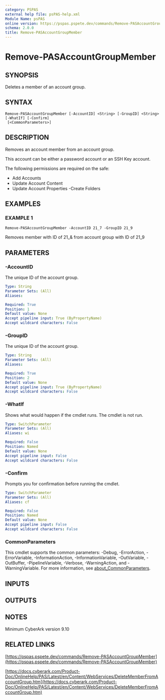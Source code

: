 ```yaml
---
category: PSPAS
external help file: psPAS-help.xml
Module Name: psPAS
online version: https://pspas.pspete.dev/commands/Remove-PASAccountGroupMember
schema: 2.0.0
title: Remove-PASAccountGroupMember
---
```


# Remove-PASAccountGroupMember

## SYNOPSIS
Deletes a member of an account group.

## SYNTAX

```
Remove-PASAccountGroupMember [-AccountID] <String> [-GroupID] <String> [-WhatIf] [-Confirm]
 [<CommonParameters>]
```

## DESCRIPTION
Removes an account member from an account group.

This account can be either a password account or an SSH Key account.

The following permissions are required on the safe:
 - Add Accounts
 - Update Account Content
 - Update Account Properties
  -Create Folders

## EXAMPLES

### EXAMPLE 1
```
Remove-PASAccountGroupMember -AccountID 21_7 -GroupID 21_9
```

Removes member with ID of 21_& from account group with ID of 21_9

## PARAMETERS

### -AccountID
The unique ID of the account group.

```yaml
Type: String
Parameter Sets: (All)
Aliases:

Required: True
Position: 1
Default value: None
Accept pipeline input: True (ByPropertyName)
Accept wildcard characters: False
```

### -GroupID
The unique ID of the account group.

```yaml
Type: String
Parameter Sets: (All)
Aliases:

Required: True
Position: 2
Default value: None
Accept pipeline input: True (ByPropertyName)
Accept wildcard characters: False
```

### -WhatIf
Shows what would happen if the cmdlet runs.
The cmdlet is not run.

```yaml
Type: SwitchParameter
Parameter Sets: (All)
Aliases: wi

Required: False
Position: Named
Default value: None
Accept pipeline input: False
Accept wildcard characters: False
```

### -Confirm
Prompts you for confirmation before running the cmdlet.

```yaml
Type: SwitchParameter
Parameter Sets: (All)
Aliases: cf

Required: False
Position: Named
Default value: None
Accept pipeline input: False
Accept wildcard characters: False
```

### CommonParameters
This cmdlet supports the common parameters: -Debug, -ErrorAction, -ErrorVariable, -InformationAction, -InformationVariable, -OutVariable, -OutBuffer, -PipelineVariable, -Verbose, -WarningAction, and -WarningVariable. For more information, see [about_CommonParameters](http://go.microsoft.com/fwlink/?LinkID=113216).

## INPUTS

## OUTPUTS

## NOTES
Minimum CyberArk version 9.10

## RELATED LINKS

[https://pspas.pspete.dev/commands/Remove-PASAccountGroupMember](https://pspas.pspete.dev/commands/Remove-PASAccountGroupMember)

[https://docs.cyberark.com/Product-Doc/OnlineHelp/PAS/Latest/en/Content/WebServices/DeleteMemberFromAccountGroup.htm](https://docs.cyberark.com/Product-Doc/OnlineHelp/PAS/Latest/en/Content/WebServices/DeleteMemberFromAccountGroup.htm)
